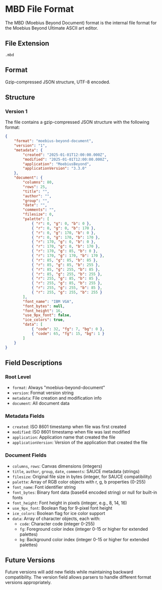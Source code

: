 # MBD File Format

The MBD (Moebius Beyond Document) format is the internal file format for the Moebius Beyond Ultimate ASCII art editor.

## File Extension

`.mbd`

## Format

Gzip-compressed JSON structure, UTF-8 encoded.

## Structure

### Version 1

The file contains a gzip-compressed JSON structure with the following format:

```json
{
    "format": "moebius-beyond-document",
    "version": "1",
    "metadata": {
        "created": "2025-01-01T12:00:00.000Z",
        "modified": "2025-01-01T12:00:00.000Z",
        "application": "MoebiusBeyond",
        "applicationVersion": "3.3.0"
    },
    "document": {
        "columns": 80,
        "rows": 25,
        "title": "",
        "author": "",
        "group": "",
        "date": "",
        "comments": "",
        "filesize": 0,
        "palette": [
            { "r": 0, "g": 0, "b": 0 },
            { "r": 0, "g": 0, "b": 170 },
            { "r": 0, "g": 170, "b": 0 },
            { "r": 0, "g": 170, "b": 170 },
            { "r": 170, "g": 0, "b": 0 },
            { "r": 170, "g": 0, "b": 170 },
            { "r": 170, "g": 85, "b": 0 },
            { "r": 170, "g": 170, "b": 170 },
            { "r": 85, "g": 85, "b": 85 },
            { "r": 85, "g": 85, "b": 255 },
            { "r": 85, "g": 255, "b": 85 },
            { "r": 85, "g": 255, "b": 255 },
            { "r": 255, "g": 85, "b": 85 },
            { "r": 255, "g": 85, "b": 255 },
            { "r": 255, "g": 255, "b": 85 },
            { "r": 255, "g": 255, "b": 255 }
        ],
        "font_name": "IBM VGA",
        "font_bytes": null,
        "font_height": 16,
        "use_9px_font": false,
        "ice_colors": true,
        "data": [
            { "code": 32, "fg": 7, "bg": 0 },
            { "code": 65, "fg": 15, "bg": 1 }
        ]
    }
}
```

## Field Descriptions

### Root Level

- `format`: Always "moebius-beyond-document"
- `version`: Format version string
- `metadata`: File creation and modification info
- `document`: All document data

### Metadata Fields

- `created`: ISO 8601 timestamp when file was first created
- `modified`: ISO 8601 timestamp when file was last modified
- `application`: Application name that created the file
- `applicationVersion`: Version of the application that created the file

### Document Fields

- `columns`, `rows`: Canvas dimensions (integers)
- `title`, `author`, `group`, `date`, `comments`: SAUCE metadata (strings)
- `filesize`: Original file size in bytes (integer, for SAUCE compatibility)
- `palette`: Array of RGB color objects with r, g, b properties (0-255)
- `font_name`: Font identifier string
- `font_bytes`: Binary font data (base64 encoded string) or null for built-in fonts
- `font_height`: Font height in pixels (integer, e.g., 8, 14, 16)
- `use_9px_font`: Boolean flag for 9-pixel font height
- `ice_colors`: Boolean flag for ice color support
- `data`: Array of character objects, each with:
    - `code`: Character code (integer 0-255)
    - `fg`: Foreground color index (integer 0-15 or higher for extended palettes)
    - `bg`: Background color index (integer 0-15 or higher for extended palettes)

## Future Versions

Future versions will add new fields while maintaining backward compatibility. The version field allows parsers to handle different format versions appropriately.
